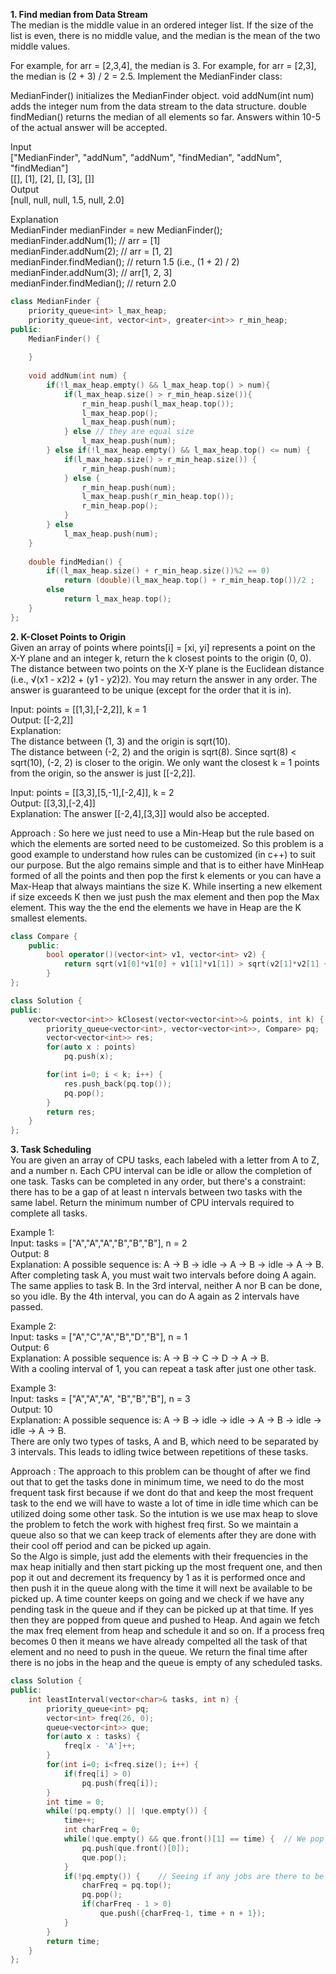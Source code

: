 **1. Find median from Data Stream**  
The median is the middle value in an ordered integer list. If the size of the list is even, there is no middle value, and the median is the mean of the two middle values.

For example, for arr = [2,3,4], the median is 3.
For example, for arr = [2,3], the median is (2 + 3) / 2 = 2.5.
Implement the MedianFinder class:

MedianFinder() initializes the MedianFinder object.
void addNum(int num) adds the integer num from the data stream to the data structure.
double findMedian() returns the median of all elements so far. Answers within 10-5 of the actual answer will be accepted.  

Input  
["MedianFinder", "addNum", "addNum", "findMedian", "addNum", "findMedian"]  
[[], [1], [2], [], [3], []]  
Output  
[null, null, null, 1.5, null, 2.0]
  
Explanation  
MedianFinder medianFinder = new MedianFinder();  
medianFinder.addNum(1);    // arr = [1]  
medianFinder.addNum(2);    // arr = [1, 2]  
medianFinder.findMedian(); // return 1.5 (i.e., (1 + 2) / 2)  
medianFinder.addNum(3);    // arr[1, 2, 3]  
medianFinder.findMedian(); // return 2.0

```cpp
class MedianFinder {
    priority_queue<int> l_max_heap;
    priority_queue<int, vector<int>, greater<int>> r_min_heap;
public:
    MedianFinder() {
        
    }
    
    void addNum(int num) {
        if(!l_max_heap.empty() && l_max_heap.top() > num){
            if(l_max_heap.size() > r_min_heap.size()){
                r_min_heap.push(l_max_heap.top());
                l_max_heap.pop();
                l_max_heap.push(num);
            } else // they are equal size
                l_max_heap.push(num);
        } else if(!l_max_heap.empty() && l_max_heap.top() <= num) {
            if(l_max_heap.size() > r_min_heap.size()) {
                r_min_heap.push(num);
            } else {
                r_min_heap.push(num);
                l_max_heap.push(r_min_heap.top());
                r_min_heap.pop();
            }
        } else 
            l_max_heap.push(num);
    }
    
    double findMedian() {
        if((l_max_heap.size() + r_min_heap.size())%2 == 0) 
            return (double)(l_max_heap.top() + r_min_heap.top())/2 ;
        else
            return l_max_heap.top();
    }
};
```

**2. K-Closet Points to Origin**   
Given an array of points where points[i] = [xi, yi] represents a point on the X-Y plane and an integer k, return the k closest points to the origin (0, 0).
The distance between two points on the X-Y plane is the Euclidean distance (i.e., √(x1 - x2)2 + (y1 - y2)2).
You may return the answer in any order. The answer is guaranteed to be unique (except for the order that it is in).  

Input: points = [[1,3],[-2,2]], k = 1  
Output: [[-2,2]]  
Explanation:  
The distance between (1, 3) and the origin is sqrt(10).  
The distance between (-2, 2) and the origin is sqrt(8). Since sqrt(8) < sqrt(10), (-2, 2) is closer to the origin.
We only want the closest k = 1 points from the origin, so the answer is just [[-2,2]].    

Input: points = [[3,3],[5,-1],[-2,4]], k = 2  
Output: [[3,3],[-2,4]]  
Explanation: The answer [[-2,4],[3,3]] would also be accepted.

Approach : So here we just need to use a Min-Heap but the rule based on which the elements are sorted need to be customeized. So this problem is a good example to understand how rules can be customized (in c++) to suit our purpose. But the algo remains simple and that is to either have MinHeap formed of all the points and then pop the first k elements or you can have a Max-Heap that always maintians the size K. While inserting a new elkement if size exceeds K then we just push the max element and then pop the Max element. This way the the end the elements we have in Heap are the K smallest elements.   

```cpp
class Compare {
    public:
        bool operator()(vector<int> v1, vector<int> v2) {
            return sqrt(v1[0]*v1[0] + v1[1]*v1[1]) > sqrt(v2[1]*v2[1] + v2[0]*v2[0]);
        }
};

class Solution {
public:
    vector<vector<int>> kClosest(vector<vector<int>>& points, int k) {
        priority_queue<vector<int>, vector<vector<int>>, Compare> pq;
        vector<vector<int>> res;
        for(auto x : points)
            pq.push(x);

        for(int i=0; i < k; i++) {
            res.push_back(pq.top());
            pq.pop();
        }
        return res;
    }
};
```

**3. Task Scheduling**  
You are given an array of CPU tasks, each labeled with a letter from A to Z, and a number n. Each CPU interval can be idle or allow the completion of one task. Tasks can be completed in any order, but there's a constraint: there has to be a gap of at least n intervals between two tasks with the same label.
Return the minimum number of CPU intervals required to complete all tasks.  

Example 1:  
Input: tasks = ["A","A","A","B","B","B"], n = 2  
Output: 8  
Explanation: A possible sequence is: A -> B -> idle -> A -> B -> idle -> A -> B.  
After completing task A, you must wait two intervals before doing A again. The same applies to task B. In the 3rd interval, neither A nor B can be done, so you idle. By the 4th interval, you can do A again as 2 intervals have passed.  

Example 2:  
Input: tasks = ["A","C","A","B","D","B"], n = 1  
Output: 6  
Explanation: A possible sequence is: A -> B -> C -> D -> A -> B.  
With a cooling interval of 1, you can repeat a task after just one other task.  

Example 3:  
Input: tasks = ["A","A","A", "B","B","B"], n = 3  
Output: 10  
Explanation: A possible sequence is: A -> B -> idle -> idle -> A -> B -> idle -> idle -> A -> B.  
There are only two types of tasks, A and B, which need to be separated by 3 intervals. This leads to idling twice between repetitions of these tasks.

Approach : The approach to this problem can be thought of after we find out that to get the tasks done in minimum time, we need to do the most frequent task first because if we dont do that and keep the most frequent task to the end we will have to waste a lot of time in idle time which can be utilized doing some other task. So the intution is we use max heap to slove the problem to fetch the work with highest freq first. So we maintain a queue also so that we can keep track of elements after they are done with their cool off period and can be picked up again.   
So the Algo is simple, just add the elements with their frequencies in the max heap initially and then start picking up the most frequent one, and then pop it out and decrement its frequency by 1 as it is performed once and then push it in the queue along with the time it will next be available to be picked up. A time counter keeps on going and we check if we have any pending task in the queue and if they can be picked up at that time. If yes then they are popped from queue and pushed to Heap. And again we fetch the max freq element from heap and schedule it and so on. If a process freq becomes 0 then it means we have already compelted all the task of that element and no need to push in the queue. We return the final time after there is no jobs in the heap and the queue is empty of any scheduled tasks.

```cpp
class Solution {
public:
    int leastInterval(vector<char>& tasks, int n) {
        priority_queue<int> pq;
        vector<int> freq(26, 0);
        queue<vector<int>> que;
        for(auto x : tasks) {
            freq[x - 'A']++;
        }
        for(int i=0; i<freq.size(); i++) {
            if(freq[i] > 0)
                pq.push(freq[i]);
        }
        int time = 0;
        while(!pq.empty() || !que.empty()) {
            time++;
            int charFreq = 0;
            while(!que.empty() && que.front()[1] == time) {  // We pop out all elements in the queue that can be picked at that time and push to heap 
                pq.push(que.front()[0]);
                que.pop();
            }
            if(!pq.empty()) {    // Seeing if any jobs are there to be worked upon
                charFreq = pq.top();
                pq.pop();
                if(charFreq - 1 > 0)
                    que.push({charFreq-1, time + n + 1});
            }
        }
        return time;
    }
};
```

